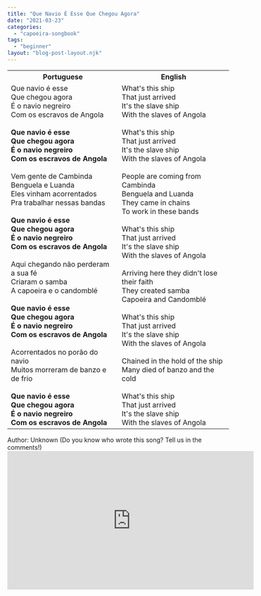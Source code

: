 ```yaml
---
title: "Que Navio É Esse Que Chegou Agora"
date: "2021-03-23"
categories: 
  - "capoeira-songbook"
tags: 
  - "beginner"
layout: "blog-post-layout.njk"
---
```


<table class="capoeira-table">
    <tr class="header-row">
        <th>Portuguese</th>
        <th>English</th>
    </tr>
    <tr>
        <td>Que navio é esse<br>
        Que chegou agora<br>
        É o navio negreiro<br>
        Com os escravos de Angola<br>
        <br>
        <strong>Que navio é esse<br>
        Que chegou agora<br>
        É o navio negreiro<br>
        Com os escravos de Angola</strong><br>
        <br>
        Vem gente de Cambinda<br>
        Benguela e Luanda<br>
        Eles vinham acorrentados<br>
        Pra trabalhar nessas bandas<br>
        <br>
        <strong>Que navio é esse<br>
        Que chegou agora<br>
        É o navio negreiro<br>
        Com os escravos de Angola</strong><br>
        <br>
        Aqui chegando não perderam a sua fé<br>
        Criaram o samba<br>
        A capoeira e o candomblé<br>
        <br>
        <strong>Que navio é esse<br>
        Que chegou agora<br>
        É o navio negreiro<br>
        Com os escravos de Angola</strong><br>
        <br>
        Acorrentados no porão do navio<br>
        Muitos morreram de banzo e de frio<br>
        <br>
        <strong>Que navio é esse<br>
        Que chegou agora<br>
        É o navio negreiro<br>
        Com os escravos de Angola</strong></td>
        <td>What's this ship<br>
        That just arrived<br>
        It's the slave ship<br>
        With the slaves of Angola<br>
        <br>
        What's this ship<br>
        That just arrived<br>
        It's the slave ship<br>
        With the slaves of Angola<br>
        <br>
        People are coming from Cambinda<br>
        Benguela and Luanda<br>
        They came in chains<br>
        To work in these bands<br>
        <br>
        What's this ship<br>
        That just arrived<br>
        It's the slave ship<br>
        With the slaves of Angola<br>
        <br>
        Arriving here they didn't lose their faith<br>
        They created samba<br>
        Capoeira and Candomblé<br>
        <br>
        What's this ship<br>
        That just arrived<br>
        It's the slave ship<br>
        With the slaves of Angola<br>
        <br>
        Chained in the hold of the ship<br>
        Many died of banzo and the cold<br>
        <br>
        What's this ship<br>
        That just arrived<br>
        It's the slave ship<br>
        With the slaves of Angola</td>
    </tr>
</table>

<figcaption>
Author: Unknown (Do you know who wrote this song? Tell us in the comments!)
</figcaption>

<iframe width="560" height="315" src="https://www.youtube.com/embed/SbQZOcX89c4" title="YouTube video player" frameborder="0" allow="accelerometer; autoplay; clipboard-write; encrypted-media; gyroscope; picture-in-picture" allowfullscreen></iframe>